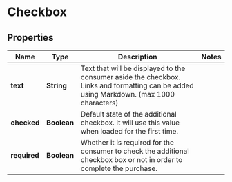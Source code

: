 

# Checkbox


## Properties

| Name | Type | Description | Notes |
|------------ | ------------- | ------------- | -------------|
|**text** | **String** | Text that will be displayed to the consumer aside the checkbox. Links and formatting can be added using Markdown. (max 1000 characters) |  |
|**checked** | **Boolean** | Default state of the additional checkbox. It will use this value when loaded for the first time. |  |
|**required** | **Boolean** | Whether it is required for the consumer to check the additional checkbox box or not in order to complete the purchase. |  |



